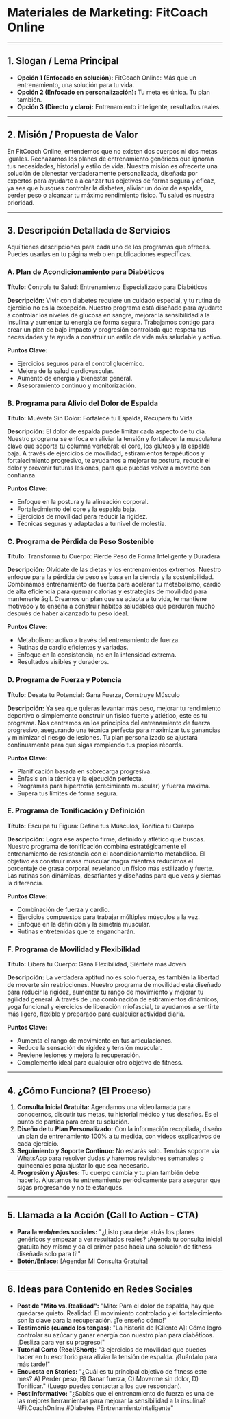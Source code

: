 # Materiales de Marketing: FitCoach Online

---

## 1. Slogan / Lema Principal

*   **Opción 1 (Enfocado en solución):** FitCoach Online: Más que un entrenamiento, una solución para tu vida.
*   **Opción 2 (Enfocado en personalización):** Tu meta es única. Tu plan también.
*   **Opción 3 (Directo y claro):** Entrenamiento inteligente, resultados reales.

---

## 2. Misión / Propuesta de Valor

En FitCoach Online, entendemos que no existen dos cuerpos ni dos metas iguales. Rechazamos los planes de entrenamiento genéricos que ignoran tus necesidades, historial y estilo de vida. Nuestra misión es ofrecerte una solución de bienestar verdaderamente personalizada, diseñada por expertos para ayudarte a alcanzar tus objetivos de forma segura y eficaz, ya sea que busques controlar la diabetes, aliviar un dolor de espalda, perder peso o alcanzar tu máximo rendimiento físico. Tu salud es nuestra prioridad.

---

## 3. Descripción Detallada de Servicios

Aquí tienes descripciones para cada uno de los programas que ofreces. Puedes usarlas en tu página web o en publicaciones específicas.

### A. Plan de Acondicionamiento para Diabéticos
**Título:** Controla tu Salud: Entrenamiento Especializado para Diabéticos

**Descripción:**
Vivir con diabetes requiere un cuidado especial, y tu rutina de ejercicio no es la excepción. Nuestro programa está diseñado para ayudarte a controlar los niveles de glucosa en sangre, mejorar la sensibilidad a la insulina y aumentar tu energía de forma segura. Trabajamos contigo para crear un plan de bajo impacto y progresión controlada que respeta tus necesidades y te ayuda a construir un estilo de vida más saludable y activo.

**Puntos Clave:**
*   Ejercicios seguros para el control glucémico.
*   Mejora de la salud cardiovascular.
*   Aumento de energía y bienestar general.
*   Asesoramiento continuo y monitorización.

### B. Programa para Alivio del Dolor de Espalda
**Título:** Muévete Sin Dolor: Fortalece tu Espalda, Recupera tu Vida

**Descripción:**
El dolor de espalda puede limitar cada aspecto de tu día. Nuestro programa se enfoca en aliviar la tensión y fortalecer la musculatura clave que soporta tu columna vertebral: el core, los glúteos y la espalda baja. A través de ejercicios de movilidad, estiramientos terapéuticos y fortalecimiento progresivo, te ayudamos a mejorar tu postura, reducir el dolor y prevenir futuras lesiones, para que puedas volver a moverte con confianza.

**Puntos Clave:**
*   Enfoque en la postura y la alineación corporal.
*   Fortalecimiento del core y la espalda baja.
*   Ejercicios de movilidad para reducir la rigidez.
*   Técnicas seguras y adaptadas a tu nivel de molestia.

### C. Programa de Pérdida de Peso Sostenible
**Título:** Transforma tu Cuerpo: Pierde Peso de Forma Inteligente y Duradera

**Descripción:**
Olvídate de las dietas y los entrenamientos extremos. Nuestro enfoque para la pérdida de peso se basa en la ciencia y la sostenibilidad. Combinamos entrenamiento de fuerza para acelerar tu metabolismo, cardio de alta eficiencia para quemar calorías y estrategias de movilidad para mantenerte ágil. Creamos un plan que se adapta a tu vida, te mantiene motivado y te enseña a construir hábitos saludables que perduren mucho después de haber alcanzado tu peso ideal.

**Puntos Clave:**
*   Metabolismo activo a través del entrenamiento de fuerza.
*   Rutinas de cardio eficientes y variadas.
*   Enfoque en la consistencia, no en la intensidad extrema.
*   Resultados visibles y duraderos.

### D. Programa de Fuerza y Potencia
**Título:** Desata tu Potencial: Gana Fuerza, Construye Músculo

**Descripción:**
Ya sea que quieras levantar más peso, mejorar tu rendimiento deportivo o simplemente construir un físico fuerte y atlético, este es tu programa. Nos centramos en los principios del entrenamiento de fuerza progresivo, asegurando una técnica perfecta para maximizar tus ganancias y minimizar el riesgo de lesiones. Tu plan personalizado se ajustará continuamente para que sigas rompiendo tus propios récords.

**Puntos Clave:**
*   Planificación basada en sobrecarga progresiva.
*   Énfasis en la técnica y la ejecución perfecta.
*   Programas para hipertrofia (crecimiento muscular) y fuerza máxima.
*   Supera tus límites de forma segura.

### E. Programa de Tonificación y Definición
**Título:** Esculpe tu Figura: Define tus Músculos, Tonifica tu Cuerpo

**Descripción:**
Logra ese aspecto firme, definido y atlético que buscas. Nuestro programa de tonificación combina estratégicamente el entrenamiento de resistencia con el acondicionamiento metabólico. El objetivo es construir masa muscular magra mientras reducimos el porcentaje de grasa corporal, revelando un físico más estilizado y fuerte. Las rutinas son dinámicas, desafiantes y diseñadas para que veas y sientas la diferencia.

**Puntos Clave:**
*   Combinación de fuerza y cardio.
*   Ejercicios compuestos para trabajar múltiples músculos a la vez.
*   Enfoque en la definición y la simetría muscular.
*   Rutinas entretenidas que te engancharán.

### F. Programa de Movilidad y Flexibilidad
**Título:** Libera tu Cuerpo: Gana Flexibilidad, Siéntete más Joven

**Descripción:**
La verdadera aptitud no es solo fuerza, es también la libertad de moverte sin restricciones. Nuestro programa de movilidad está diseñado para reducir la rigidez, aumentar tu rango de movimiento y mejorar tu agilidad general. A través de una combinación de estiramientos dinámicos, yoga funcional y ejercicios de liberación miofascial, te ayudamos a sentirte más ligero, flexible y preparado para cualquier actividad diaria.

**Puntos Clave:**
*   Aumenta el rango de movimiento en tus articulaciones.
*   Reduce la sensación de rigidez y tensión muscular.
*   Previene lesiones y mejora la recuperación.
*   Complemento ideal para cualquier otro objetivo de fitness.

---

## 4. ¿Cómo Funciona? (El Proceso)

1.  **Consulta Inicial Gratuita:** Agendamos una videollamada para conocernos, discutir tus metas, tu historial médico y tus desafíos. Es el punto de partida para crear tu solución.
2.  **Diseño de tu Plan Personalizado:** Con la información recopilada, diseño un plan de entrenamiento 100% a tu medida, con videos explicativos de cada ejercicio.
3.  **Seguimiento y Soporte Continuo:** No estarás solo. Tendrás soporte vía WhatsApp para resolver dudas y haremos revisiones semanales o quincenales para ajustar lo que sea necesario.
4.  **Progresión y Ajustes:** Tu cuerpo cambia y tu plan también debe hacerlo. Ajustamos tu entrenamiento periódicamente para asegurar que sigas progresando y no te estanques.

---

## 5. Llamada a la Acción (Call to Action - CTA)

*   **Para la web/redes sociales:** "¿Listo para dejar atrás los planes genéricos y empezar a ver resultados reales? ¡Agenda tu consulta inicial gratuita hoy mismo y da el primer paso hacia una solución de fitness diseñada solo para ti!"
*   **Botón/Enlace:** [Agendar Mi Consulta Gratuita]

---

## 6. Ideas para Contenido en Redes Sociales

*   **Post de "Mito vs. Realidad":** "Mito: Para el dolor de espalda, hay que quedarse quieto. Realidad: El movimiento controlado y el fortalecimiento son la clave para la recuperación. ¡Te enseño cómo!"
*   **Testimonio (cuando los tengas):** "La historia de [Cliente A]: Cómo logró controlar su azúcar y ganar energía con nuestro plan para diabéticos. ¡Desliza para ver su progreso!"
*   **Tutorial Corto (Reel/Short):** "3 ejercicios de movilidad que puedes hacer en tu escritorio para aliviar la tensión de espalda. ¡Guárdalo para más tarde!"
*   **Encuesta en Stories:** "¿Cuál es tu principal objetivo de fitness este mes? A) Perder peso, B) Ganar fuerza, C) Moverme sin dolor, D) Tonificar." (Luego puedes contactar a los que respondan).
*   **Post Informativo:** "¿Sabías que el entrenamiento de fuerza es una de las mejores herramientas para mejorar la sensibilidad a la insulina? #FitCoachOnline #Diabetes #EntrenamientoInteligente"